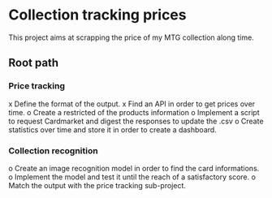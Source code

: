 # Collection tracking prices

This project aims at scrapping the price of my MTG collection along time.

## Root path

### Price tracking

x Define the format of the output.
x Find an API in order to get prices over time.
o Create a restricted of the products information
o Implement a script to request Cardmarket and digest the responses to update the .csv
o Create statistics over time and store it in order to create a dashboard.

### Collection recognition

o Create an image recognition model in order to find the card informations.
o Implement the model and test it until the reach of a satisfactory score.
o Match the output with the price tracking sub-project.